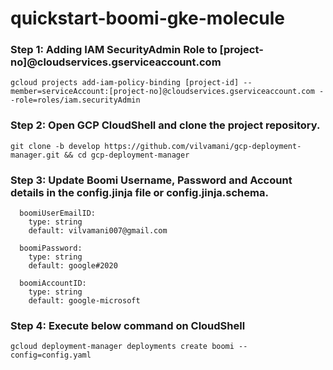 # quickstart-boomi-gke-molecule

### Step 1: Adding IAM SecurityAdmin Role to [project-no]@cloudservices.gserviceaccount.com

```
gcloud projects add-iam-policy-binding [project-id] --member=serviceAccount:[project-no]@cloudservices.gserviceaccount.com --role=roles/iam.securityAdmin
```

### Step 2: Open GCP CloudShell and clone the project repository.

```
git clone -b develop https://github.com/vilvamani/gcp-deployment-manager.git && cd gcp-deployment-manager
```

### Step 3: Update Boomi Username, Password and Account details in the config.jinja file or config.jinja.schema.

```
  boomiUserEmailID:
    type: string
    default: vilvamani007@gmail.com

  boomiPassword:
    type: string
    default: google#2020

  boomiAccountID:
    type: string
    default: google-microsoft
```

### Step 4: Execute below command on CloudShell

```
gcloud deployment-manager deployments create boomi --config=config.yaml
```
